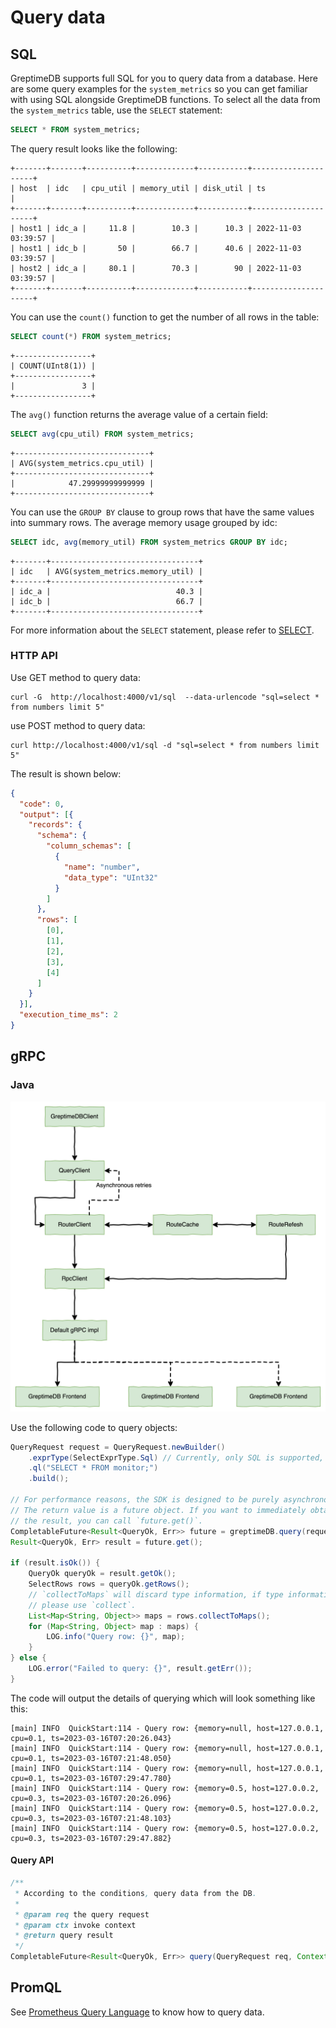 # Query data

## SQL

GreptimeDB supports full SQL for you to query data from a database. Here are some query examples for the `system_metrics` so you can get familiar with using SQL alongside GreptimeDB functions.
To select all the data from the `system_metrics` table, use the `SELECT` statement:

``` sql
SELECT * FROM system_metrics;
```

The query result looks like the following:

```
+-------+-------+----------+-------------+-----------+---------------------+
| host  | idc   | cpu_util | memory_util | disk_util | ts                  |
+-------+-------+----------+-------------+-----------+---------------------+
| host1 | idc_a |     11.8 |        10.3 |      10.3 | 2022-11-03 03:39:57 |
| host1 | idc_b |       50 |        66.7 |      40.6 | 2022-11-03 03:39:57 |
| host2 | idc_a |     80.1 |        70.3 |        90 | 2022-11-03 03:39:57 |
+-------+-------+----------+-------------+-----------+---------------------+
```

You can use the `count()` function to get the number of all rows in the table:

``` sql
SELECT count(*) FROM system_metrics;
```

```
+-----------------+
| COUNT(UInt8(1)) |
+-----------------+
|               3 |
+-----------------+
```

The `avg()` function returns the average value of a certain field:

``` sql
SELECT avg(cpu_util) FROM system_metrics;
```

```
+------------------------------+
| AVG(system_metrics.cpu_util) |
+------------------------------+
|            47.29999999999999 |
+------------------------------+
```

You can use the `GROUP BY` clause to group rows that have the same values into summary rows.
The average memory usage grouped by idc:

```sql
SELECT idc, avg(memory_util) FROM system_metrics GROUP BY idc;
```

```
+-------+---------------------------------+
| idc   | AVG(system_metrics.memory_util) |
+-------+---------------------------------+
| idc_a |                            40.3 |
| idc_b |                            66.7 |
+-------+---------------------------------+
```

For more information about the `SELECT` statement, please refer to [SELECT](/reference/sql/select.md).

### HTTP API

Use GET method to query data:

```shell
curl -G  http://localhost:4000/v1/sql  --data-urlencode "sql=select * from numbers limit 5"
```

use POST method to query data:

```shell
curl http://localhost:4000/v1/sql -d "sql=select * from numbers limit 5"
```

The result is shown below:

```json
{
  "code": 0,
  "output": [{
    "records": {
      "schema": {
        "column_schemas": [
          {
            "name": "number",
            "data_type": "UInt32"
          }
        ]
      },
      "rows": [
        [0],
        [1],
        [2],
        [3],
        [4]
      ]
    }
  }],
  "execution_time_ms": 2
}

```

## gRPC

### Java

![Data Query Process](../public/data-query-process.png)

Use the following code to query objects:

```java
QueryRequest request = QueryRequest.newBuilder()
    .exprType(SelectExprType.Sql) // Currently, only SQL is supported, and more query methods will be supported in the future
    .ql("SELECT * FROM monitor;")
    .build();

// For performance reasons, the SDK is designed to be purely asynchronous.
// The return value is a future object. If you want to immediately obtain
// the result, you can call `future.get()`.
CompletableFuture<Result<QueryOk, Err>> future = greptimeDB.query(request);
Result<QueryOk, Err> result = future.get();

if (result.isOk()) {
    QueryOk queryOk = result.getOk();
    SelectRows rows = queryOk.getRows();
    // `collectToMaps` will discard type information, if type information is needed,
    // please use `collect`.
    List<Map<String, Object>> maps = rows.collectToMaps();
    for (Map<String, Object> map : maps) {
        LOG.info("Query row: {}", map);
    }
} else {
    LOG.error("Failed to query: {}", result.getErr());
}
```

The code will output the details of querying which will look something like this:

```
[main] INFO  QuickStart:114 - Query row: {memory=null, host=127.0.0.1, cpu=0.1, ts=2023-03-16T07:20:26.043}
[main] INFO  QuickStart:114 - Query row: {memory=null, host=127.0.0.1, cpu=0.1, ts=2023-03-16T07:21:48.050}
[main] INFO  QuickStart:114 - Query row: {memory=null, host=127.0.0.1, cpu=0.1, ts=2023-03-16T07:29:47.780}
[main] INFO  QuickStart:114 - Query row: {memory=0.5, host=127.0.0.2, cpu=0.3, ts=2023-03-16T07:20:26.096}
[main] INFO  QuickStart:114 - Query row: {memory=0.5, host=127.0.0.2, cpu=0.3, ts=2023-03-16T07:21:48.103}
[main] INFO  QuickStart:114 - Query row: {memory=0.5, host=127.0.0.2, cpu=0.3, ts=2023-03-16T07:29:47.882}
```

#### Query API

``` java
/**
 * According to the conditions, query data from the DB.
 *
 * @param req the query request
 * @param ctx invoke context
 * @return query result
 */
CompletableFuture<Result<QueryOk, Err>> query(QueryRequest req, Context ctx);
```

<!-- ### Go
TODO -->


## PromQL

See [Prometheus Query Language](./prometheus.md#prometheus-query-language) to know how to query data.

